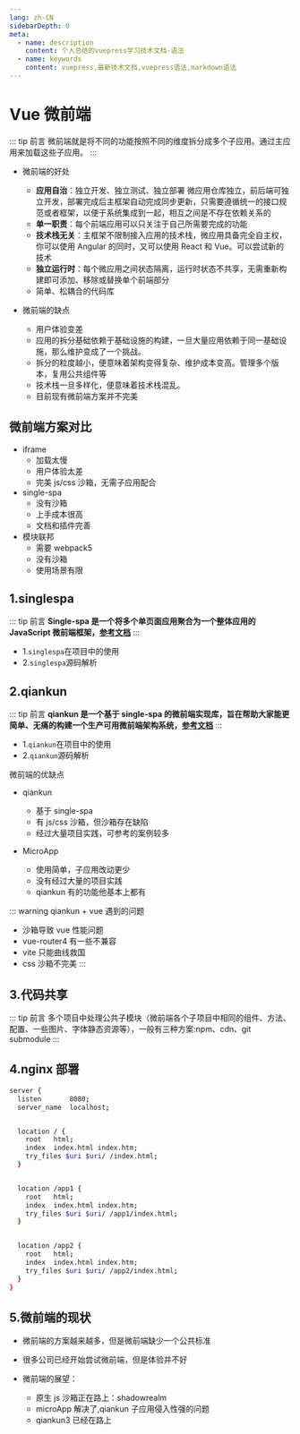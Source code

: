 ```yaml
---
lang: zh-CN
sidebarDepth: 0
meta:
  - name: description
    content: 个人总结的vuepress学习技术文档-语法
  - name: keywords
    content: vuepress,最新技术文档,vuepress语法,markdown语法
---
```


# Vue 微前端

::: tip 前言
微前端就是将不同的功能按照不同的维度拆分成多个子应用。通过主应用来加载这些子应用。
:::

- 微前端的好处

  - **应用自治**：独立开发、独立测试、独立部署 微应用仓库独立，前后端可独立开发，部署完成后主框架自动完成同步更新，只需要遵循统一的接口规范或者框架，以便于系统集成到一起，相互之间是不存在依赖关系的
  - **单一职责**：每个前端应用可以只关注于自己所需要完成的功能
  - **技术栈无关**：主框架不限制接入应用的技术栈，微应用具备完全自主权，你可以使用 Angular 的同时，又可以使用 React 和 Vue。可以尝试新的技术
  - **独立运行时**：每个微应用之间状态隔离，运行时状态不共享，无需重新构建即可添加、移除或替换单个前端部分
  - 简单、松耦合的代码库

- 微前端的缺点
  - 用户体验变差
  - 应用的拆分基础依赖于基础设施的构建，一旦大量应用依赖于同一基础设施，那么维护变成了一个挑战。
  - 拆分的粒度越小，便意味着架构变得复杂、维护成本变高。管理多个版本，复用公共组件等
  - 技术栈一旦多样化，便意味着技术栈混乱。
  - 目前现有微前端方案并不完美

## 微前端方案对比

- iframe
  - 加载太慢
  - 用户体验太差
  - 完美 js/css 沙箱，无需子应用配合
- single-spa
  - 没有沙箱
  - 上手成本很高
  - 文档和插件完善
- 模块联邦
  - 需要 webpack5
  - 没有沙箱
  - 使用场景有限

## 1.singlespa

::: tip 前言
**Single-spa 是一个将多个单页面应用聚合为一个整体应用的 JavaScript 微前端框架，[参考文档](https://zh-hans.single-spa.js.org/)**
:::

- 1.`singlespa`在项目中的使用
- 2.`singlespa`源码解析

## 2.qiankun

::: tip 前言
**qiankun 是一个基于 single-spa 的微前端实现库，旨在帮助大家能更简单、无痛的构建一个生产可用微前端架构系统，[参考文档](https://qiankun.umijs.org/zh/guide)**
:::

- 1.`qiankun`在项目中的使用
- 2.`qiankun`源码解析

微前端的优缺点

- qiankun
  - 基于 single-spa
  - 有 js/css 沙箱，但沙箱存在缺陷
  - 经过大量项目实践，可参考的案例较多
- MicroApp

  - 使用简单，子应用改动更少
  - 没有经过大量的项目实践
  - qiankun 有的功能他基本上都有

::: warning qiankun + vue 遇到的问题

- 沙箱导致 vue 性能问题
- vue-router4 有一些不兼容
- vite 只能曲线救国
- css 沙箱不完美
  :::

## 3.代码共享

::: tip 前言
多个项目中处理公共子模块（微前端各个子项目中相同的组件、方法、配置、一些图片、字体静态资源等），一般有三种方案:npm、cdn、git submodule
:::

## 4.nginx 部署

```sh
server {
  listen       8080;
  server_name  localhost;


  location / {
    root   html;
    index  index.html index.htm;
    try_files $uri $uri/ /index.html;
  }


  location /app1 {
    root   html;
    index  index.html index.htm;
    try_files $uri $uri/ /app1/index.html;
  }


  location /app2 {
    root   html;
    index  index.html index.htm;
    try_files $uri $uri/ /app2/index.html;
  }
}
```

## 5.微前端的现状

- 微前端的方案越来越多，但是微前端缺少一个公共标准
- 很多公司已经开始尝试微前端，但是体验并不好

- 微前端的展望：
  - 原生 js 沙箱正在路上：shadowrealm
  - microApp 解决了,qiankun 子应用侵入性强的问题
  - qiankun3 已经在路上
